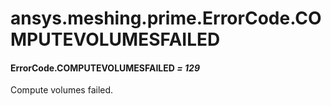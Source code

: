 # ansys.meshing.prime.ErrorCode.COMPUTEVOLUMESFAILED

#### ErrorCode.COMPUTEVOLUMESFAILED *= 129*

Compute volumes failed.

<!-- !! processed by numpydoc !! -->
